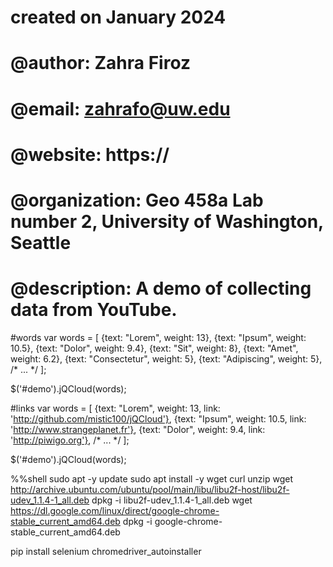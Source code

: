 # created on January 2024
# @author:          Zahra Firoz
# @email:           zahrafo@uw.edu
# @website:         https://
# @organization:    Geo 458a Lab number 2, University of Washington, Seattle
# @description:     A demo of collecting data from YouTube.

#words
var words = [
  {text: "Lorem", weight: 13},
  {text: "Ipsum", weight: 10.5},
  {text: "Dolor", weight: 9.4},
  {text: "Sit", weight: 8},
  {text: "Amet", weight: 6.2},
  {text: "Consectetur", weight: 5},
  {text: "Adipiscing", weight: 5},
  /* ... */
];

$('#demo').jQCloud(words);

#links
var words = [
  {text: "Lorem", weight: 13, link: 'http://github.com/mistic100/jQCloud'},
  {text: "Ipsum", weight: 10.5, link: 'http://www.strangeplanet.fr'},
  {text: "Dolor", weight: 9.4, link: 'http://piwigo.org'},
  /* ... */
];

$('#demo').jQCloud(words);


%%shell
sudo apt -y update
sudo apt install -y wget curl unzip
wget http://archive.ubuntu.com/ubuntu/pool/main/libu/libu2f-host/libu2f-udev_1.1.4-1_all.deb
dpkg -i libu2f-udev_1.1.4-1_all.deb
wget https://dl.google.com/linux/direct/google-chrome-stable_current_amd64.deb
dpkg -i google-chrome-stable_current_amd64.deb

pip install selenium chromedriver_autoinstaller
